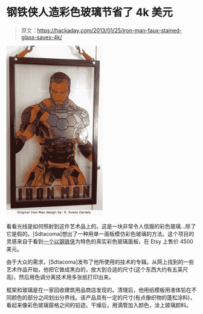 # 钢铁侠人造彩色玻璃节省了 4k 美元

> 原文：<https://hackaday.com/2013/01/25/iron-man-faux-stained-glass-saves-4k/>

![ironman-faux-stained-glass](img/2e5209a1a0546c653bcbe5e75348abdc.png)

看看光线是如何照射到这件艺术品上的。这是一块非常令人信服的彩色玻璃…除了它是假的。[Sdtacoma]想出了一种用单一面板模仿彩色玻璃的方法。这个项目的灵感来自于看到[一个以钢铁侠](http://www.reddit.com/r/pics/comments/11napt/i_started_teaching_myself_stained_glass_18_months/)为特色的真实彩色玻璃面板，在 Etsy 上售价 4500 美元。

由于大众的需求，[Sdtacoma]发布了他所使用的技术的专辑。从网上找到的一些艺术作品开始，他把它做成黑白的，放大到合适的尺寸(这个东西大约有五英尺高)，然后用色调分离技术用多张纸打印出来。

框架和玻璃是在一家回收建筑用品商店发现的。清理后，他用纸模板用液体铅在不同颜色的部分之间划出分界线。该产品具有一定的尺寸(有点像织物的蓬松涂料)，看起来像彩色玻璃窗格之间的铅迹。干燥后，用滴管加入颜色，涂上玻璃颜料。